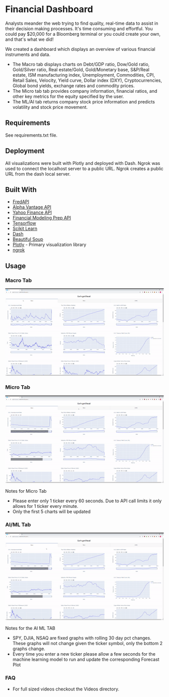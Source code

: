 # Financial Dashboard
Analysts meander the web trying to find quality, real-time data to assist in their decision making processes.  It's time consuming and effortful.  You could pay $20,000 for a Bloomberg terminal or you could create your own, and that's what we did!

We created a dashboard which displays an overview of various financial instruments and data.  
- The Macro tab displays charts on Debt/GDP ratio, Dow/Gold ratio, Gold/Silver ratio, Real estate/Gold, Gold/Monetary base, S&P/Real estate, ISM manufacturing index, Unemployment, Commodities, CPI, Retail Sales, Velocity, Yield curve, Dollar index (DXY), Cryptocurrencies, Global bond yields, exchange rates and commodity prices.  
- The Micro tab tab provides company information, financial ratios, and other key metrics for the equity specified by the user. 
- The ML/AI tab returns company stock price information and predicts volatility and stock price movement.

## Requirements
See requirements.txt file.

## Deployment
All visualizations were built with Plotly and deployed with Dash. Ngrok was used to connect the localhost server to a public URL. Ngrok creates a public URL from the dash local server.

## Built With

* [FredAPI](https://github.com/mortada/fredapi)
* [Alpha Vantage API](https://www.alphavantage.co/documentation/)
* [Yahoo Finance API](https://pypi.org/project/yfinance/)
* [Financial Modeling Prep API](https://financialmodelingprep.com/developer/docs/)
* [Tensorflow](https://www.tensorflow.org/)
* [Scikit Learn](https://scikit-learn.org/stable/)
* [Dash](https://plotly.com/dash/)
* [Beautiful Soup](https://www.crummy.com/software/BeautifulSoup/bs4/doc/)
* [Plotly](https://plotly.com/python) - Primary visualization library
* [ngrok](https://ngrok.com/)

## Usage
### Macro Tab
![Macro Tab](Videos/Macro.gif)

### Micro Tab
![Micro Tab](Videos/Micro.gif)

Notes for Micro Tab
- Please enter only 1 ticker every 60 seconds. Due to API call limits it only allows for 1 ticker every minute.
- Only the first 5 charts will be updated

### AI/ML Tab
![AI/ML Tab](Videos/AI_ML.gif)

Notes for the AI ML TAB
- SPY, DJIA, NSAQ are fixed graphs with rolling 30 day pct changes. These graphs will not change given the ticker symbol, only the bottom 2 graphs change.
- Every time you enter a new ticker please allow a few seconds for the machine learning model to run and update the corresponding Forecast Plot

### FAQ
- For full sized videos checkout the Videos directory.
